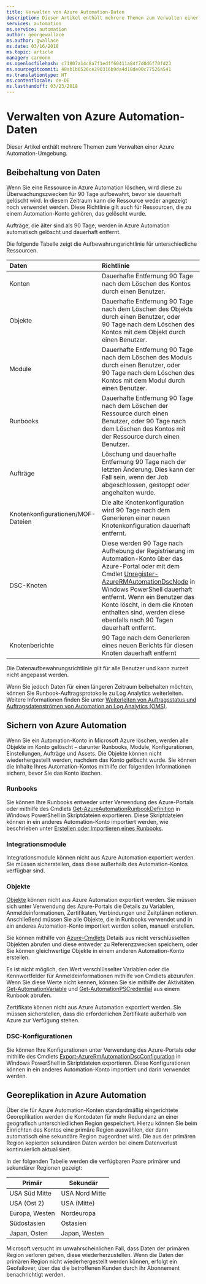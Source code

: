```yaml
---
title: Verwalten von Azure Automation-Daten
description: Dieser Artikel enthält mehrere Themen zum Verwalten einer Azure Automation-Umgebung.  Er enthält derzeit die Themen "Datenaufbewahrung", "Sichern von Azure Automation" und "Notfallwiederherstellung in Azure Automation".
services: automation
ms.service: automation
author: georgewallace
ms.author: gwallace
ms.date: 03/16/2018
ms.topic: article
manager: carmonm
ms.openlocfilehash: c71807a14c8a7f1edff60411a84f7d0d6f70fd23
ms.sourcegitcommit: 48ab1b6526ce290316b9da4d18de00c77526a541
ms.translationtype: HT
ms.contentlocale: de-DE
ms.lasthandoff: 03/23/2018
---
```

# <a name="managing-azure-automation-data"></a>Verwalten von Azure Automation-Daten
Dieser Artikel enthält mehrere Themen zum Verwalten einer Azure Automation-Umgebung.

## <a name="data-retention"></a>Beibehaltung von Daten
Wenn Sie eine Ressource in Azure Automation löschen, wird diese zu Überwachungszwecken für 90 Tage aufbewahrt, bevor sie dauerhaft gelöscht wird.  In diesem Zeitraum kann die Ressource weder angezeigt noch verwendet werden.  Diese Richtlinie gilt auch für Ressourcen, die zu einem Automation-Konto gehören, das gelöscht wurde.

Aufträge, die älter sind als 90 Tage, werden in Azure Automation automatisch gelöscht und dauerhaft entfernt.

Die folgende Tabelle zeigt die Aufbewahrungsrichtlinie für unterschiedliche Ressourcen.

| Daten | Richtlinie |
|:--- |:--- |
| Konten |Dauerhafte Entfernung 90 Tage nach dem Löschen des Kontos durch einen Benutzer. |
| Objekte |Dauerhafte Entfernung 90 Tage nach dem Löschen des Objekts durch einen Benutzer, oder 90 Tage nach dem Löschen des Kontos mit dem Objekt durch einen Benutzer. |
| Module |Dauerhafte Entfernung 90 Tage nach dem Löschen des Moduls durch einen Benutzer, oder 90 Tage nach dem Löschen des Kontos mit dem Modul durch einen Benutzer. |
| Runbooks |Dauerhafte Entfernung 90 Tage nach dem Löschen der Ressource durch einen Benutzer, oder 90 Tage nach dem Löschen des Kontos mit der Ressource durch einen Benutzer. |
| Aufträge |Löschung und dauerhafte Entfernung 90 Tage nach der letzten Änderung. Dies kann der Fall sein, wenn der Job abgeschlossen, gestoppt oder angehalten wurde. |
| Knotenkonfigurationen/MOF-Dateien |Die alte Knotenkonfiguration wird 90 Tage nach dem Generieren einer neuen Knotenkonfiguration dauerhaft entfernt. |
| DSC-Knoten |Diese werden 90 Tage nach Aufhebung der Registrierung im Automation-Konto über das Azure-Portal oder mit dem Cmdlet [Unregister-AzureRMAutomationDscNode](https://msdn.microsoft.com/library/mt603500.aspx) in Windows PowerShell dauerhaft entfernt. Wenn ein Benutzer das Konto löscht, in dem die Knoten enthalten sind, werden diese ebenfalls nach 90 Tagen dauerhaft entfernt. |
| Knotenberichte |90 Tage nach dem Generieren eines neuen Berichts für diesen Knoten dauerhaft entfernt |

Die Datenaufbewahrungsrichtlinie gilt für alle Benutzer und kann zurzeit nicht angepasst werden.

Wenn Sie jedoch Daten für einen längeren Zeitraum beibehalten möchten, können Sie Runbook-Auftragsprotokolle zu Log Analytics weiterleiten.  Weitere Informationen finden Sie unter [Weiterleiten von Auftragsstatus und Auftragsdatenströmen von Automation an Log Analytics (OMS)](automation-manage-send-joblogs-log-analytics.md).   

## <a name="backing-up-azure-automation"></a>Sichern von Azure Automation
Wenn Sie ein Automation-Konto in Microsoft Azure löschen, werden alle Objekte im Konto gelöscht – darunter Runbooks, Module, Konfigurationen, Einstellungen, Aufträge und Assets. Die Objekte können nicht wiederhergestellt werden, nachdem das Konto gelöscht wurde.  Sie können die Inhalte Ihres Automation-Kontos mithilfe der folgenden Informationen sichern, bevor Sie das Konto löschen. 

### <a name="runbooks"></a>Runbooks
Sie können Ihre Runbooks entweder unter Verwendung des Azure-Portals oder mithilfe des Cmdlets [Get-AzureAutomationRunbookDefinition](https://msdn.microsoft.com/library/dn690269.aspx) in Windows PowerShell in Skriptdateien exportieren.  Diese Skriptdateien können in ein anderes Automation-Konto importiert werden, wie beschrieben unter [Erstellen oder Importieren eines Runbooks](https://msdn.microsoft.com/library/dn643637.aspx).

### <a name="integration-modules"></a>Integrationsmodule
Integrationsmodule können nicht aus Azure Automation exportiert werden.  Sie müssen sicherstellen, dass diese außerhalb des Automation-Kontos verfügbar sind.

### <a name="assets"></a>Objekte
[Objekte](https://msdn.microsoft.com/library/dn939988.aspx) können nicht aus Azure Automation exportiert werden.  Sie müssen sich unter Verwendung des Azure-Portals die Details zu Variablen, Anmeldeinformationen, Zertifikaten, Verbindungen und Zeitplänen notieren.  Anschließend müssen Sie alle Objekte, die in Runbooks verwendet und in ein anderes Automation-Konto importiert werden sollen, manuell erstellen.

Sie können mithilfe von [Azure-Cmdlets](https://msdn.microsoft.com/library/dn690262.aspx) Details aus nicht verschlüsselten Objekten abrufen und diese entweder zu Referenzzwecken speichern, oder Sie können gleichwertige Objekte in einem anderen Automation-Konto erstellen.

Es ist nicht möglich, den Wert verschlüsselter Variablen oder die Kennwortfelder für Anmeldeinformationen mithilfe von Cmdlets abzurufen.  Wenn Sie diese Werte nicht kennen, können Sie sie mithilfe der Aktivitäten [Get-AutomationVariable](https://msdn.microsoft.com/library/dn940012.aspx) und [Get-AutomationPSCredential](https://msdn.microsoft.com/library/dn940015.aspx) aus einem Runbook abrufen.

Zertifikate können nicht aus Azure Automation exportiert werden.  Sie müssen sicherstellen, dass die erforderlichen Zertifikate außerhalb von Azure zur Verfügung stehen.

### <a name="dsc-configurations"></a>DSC-Konfigurationen
Sie können Ihre Konfigurationen unter Verwendung des Azure-Portals oder mithilfe des Cmdlets [Export-AzureRmAutomationDscConfiguration](https://msdn.microsoft.com/library/mt603485.aspx) in Windows PowerShell in Skriptdateien exportieren. Diese Konfigurationen können in ein anderes Automation-Konto importiert und darin verwendet werden.

## <a name="geo-replication-in-azure-automation"></a>Georeplikation in Azure Automation
Über die für Azure Automation-Konten standardmäßig eingerichtete Georeplikation werden die Kontodaten für mehr Redundanz an einer geografisch unterschiedlichen Region gespeichert. Hierzu können Sie beim Einrichten des Kontos eine primäre Region auswählen, der dann automatisch eine sekundäre Region zugeordnet wird. Die aus der primären Region kopierten sekundären Daten werden bei einem Datenverlust kontinuierlich aktualisiert.  

In der folgenden Tabelle werden die verfügbaren Paare primärer und sekundärer Regionen gezeigt:

| Primär | Sekundär |
| --- | --- |
| USA Süd Mitte |USA Nord Mitte |
| USA (Ost 2) |USA (Mitte) |
| Europa, Westen |Nordeuropa |
| Südostasien |Ostasien |
| Japan, Osten |Japan, Westen |

Microsoft versucht im unwahrscheinlichen Fall, dass Daten der primären Region verloren gehen, diese wiederherzustellen. Wenn die Daten der primären Region nicht wiederhergestellt werden können, erfolgt ein Geofailover, über das die betroffenen Kunden durch ihr Abonnement benachrichtigt werden.

